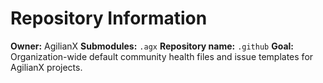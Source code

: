 # Repository Information

**Owner:** AgilianX
**Submodules:** `.agx`
**Repository name:** `.github`
**Goal:** Organization-wide default community health files and issue templates for AgilianX projects.
